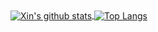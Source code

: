 
<!--
**cxjava/cxjava** is a ✨ _special_ ✨ repository because its `README.md` (this file) appears on your GitHub profile.

Here are some ideas to get you started:

- 🔭 I’m currently working on ...
- 🌱 I’m currently learning ...
- 👯 I’m looking to collaborate on ...
- 🤔 I’m looking for help with ...
- 💬 Ask me about ...
- 📫 How to reach me: ...
- 😄 Pronouns: ...
- ⚡ Fun fact: ...
-->
<a href="https://github.com/cxjava">
  <img align="center" src="https://github-readme-stats.vercel.app/api?username=cxjava&count_private=true&show_icons=true&theme=gruvbox_light" alt="Xin's github stats" />
</a>
<a href="https://github.com/cxjava">
  <img align="center" src="https://github-readme-stats.vercel.app/api/top-langs/?username=cxjava&layout=compact" alt="Top Langs" />
</a>
